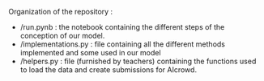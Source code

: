 Organization of the repository : 
- /run.pynb : the notebook containing the different steps of the conception of our model.
- /implementations.py : file containing all the different methods implemented and some used in our model
- /helpers.py : file (furnished by teachers) containing the functions used to load the data and create submissions for AIcrowd. 
